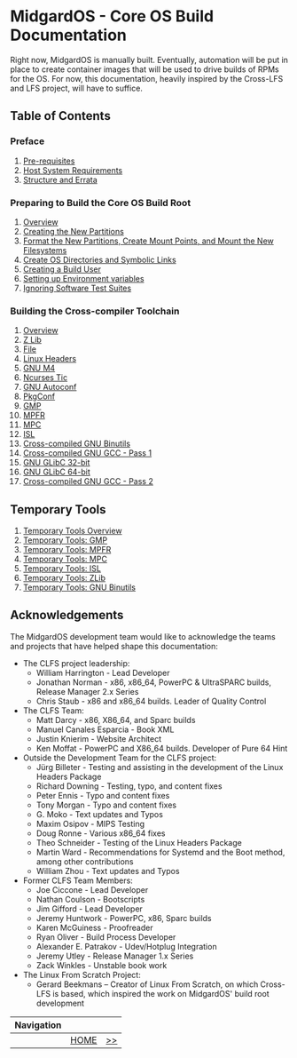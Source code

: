 # MidgardOS - Core OS Build Documentation

Right now, MidgardOS is manually built. Eventually, automation will be put in place to create container images that will be used to drive builds of RPMs for the OS. For now, this documentation, heavily inspired by the Cross-LFS and LFS project, will have to suffice.

## Table of Contents

### Preface

1. [Pre-requisites](./Prerequisites.md)
1. [Host System Requirements](./HostRequirements.md)
1. [Structure and Errata](./Structure.md)

### Preparing to Build the Core OS Build Root

1. [Overview](./PrepOverview.md)
1. [Creating the New Partitions](./CreatePartition.md)
1. [Format the New Partitions, Create Mount Points, and Mount the New Filesystems](./ManageDisk.md)
1. [Create OS Directories and Symbolic Links](./DirectoriesAndSymlinks.md)
1. [Creating a Build User](./CreateBuildUser.md)
1. [Setting up Environment variables](./SetEnvironmentVars.md)
1. [Ignoring Software Test Suites](./IgnoringPreFinalSWTests.md)

### Building the Cross-compiler Toolchain

1. [Overview](./CrossCompileOverview.md)
1. [Z Lib](./CrossCompileZLib.md)
1. [File](./CrossCompileFile.md)
1. [Linux Headers](./CrossCompileLinuxHeaders.md)
1. [GNU M4](./CrossCompileGNUM4.md)
1. [Ncurses Tic](./CrossCompileNCursesTic.md)
1. [GNU Autoconf](./CrossCompileAutoconf.md)
1. [PkgConf](./CrossCompilePkgConf.md)
1. [GMP](./CrossCompileGMP.md)
1. [MPFR](./CrossCompileMPFR.md)
1. [MPC](./CrossCompileMPC.md)
1. [ISL](./CrossCompileISL.md)
1. [Cross-compiled GNU Binutils](./CrossCompileGNUBinutils.md)
1. [Cross-compiled GNU GCC - Pass 1](./CrossCompileGNUGCCP1.md)
1. [GNU GLibC 32-bit](./CrossCompileGNUGLibC32bit.md)
1. [GNU GLibC 64-bit](./CrossCompileGNUGLibC64bit.md)
1. [Cross-compiled GNU GCC - Pass 2](./CrossCompileGNUGCCP2.md)

## Temporary Tools

1. [Temporary Tools Overview](./TempToolsOverview.md)
1. [Temporary Tools: GMP](./TempToolsGMP.md)
1. [Temporary Tools: MPFR](./TempToolsMPFR.md)
1. [Temporary Tools: MPC](./TempToolsMPC.md)
1. [Temporary Tools: ISL](./TempToolsISL.md)
1. [Temporary Tools: ZLib](./TempToolsZLib.md)
1. [Temporary Tools: GNU Binutils](./TempToolsGNUBinutils.md)

## Acknowledgements

The MidgardOS development team would like to acknowledge the teams and projects that have helped shape this documentation:

- The CLFS project leadership:
  - William Harrington - Lead Developer
  - Jonathan Norman - x86, x86_64, PowerPC & UltraSPARC builds, Release Manager 2.x Series
  - Chris Staub - x86 and x86_64 builds. Leader of Quality Control
- The CLFS Team:
  - Matt Darcy - x86, X86_64, and Sparc builds
  - Manuel Canales Esparcia - Book XML
  - Justin Knierim - Website Architect
  - Ken Moffat - PowerPC and X86_64 builds. Developer of Pure 64 Hint
- Outside the Development Team for the CLFS project:
  - Jürg Billeter - Testing and assisting in the development of the Linux Headers Package
  - Richard Downing - Testing, typo, and content fixes
  - Peter Ennis - Typo and content fixes
  - Tony Morgan - Typo and content fixes
  - G. Moko - Text updates and Typos
  - Maxim Osipov - MIPS Testing
  - Doug Ronne - Various x86_64 fixes
  - Theo Schneider - Testing of the Linux Headers Package
  - Martin Ward - Recommendations for Systemd and the Boot method, among other contributions
  - William Zhou - Text updates and Typos
- Former CLFS Team Members:
  - Joe Ciccone - Lead Developer
  - Nathan Coulson - Bootscripts
  - Jim Gifford - Lead Developer
  - Jeremy Huntwork - PowerPC, x86, Sparc builds
  - Karen McGuiness - Proofreader
  - Ryan Oliver - Build Process Developer
  - Alexander E. Patrakov - Udev/Hotplug Integration
  - Jeremy Utley - Release Manager 1.x Series
  - Zack Winkles - Unstable book work
- The Linux From Scratch Project:
  - Gerard Beekmans – Creator of Linux From Scratch, on which Cross-LFS is based, which inspired the work on MidgardOS' build root development

| Navigation |||
| --- | --- | ---: |
| | [HOME](./README.md) | [>>](./Prerequisites.md) |
